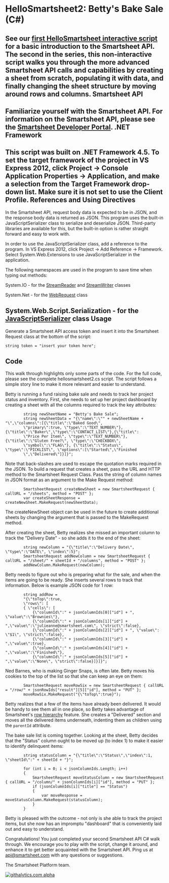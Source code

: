 HelloSmartsheet2: Betty's Bake Sale (C#)
===
See our [first HelloSmartsheet interactive script](https://github.com/smartsheet-platform/samples/blob/master/c%23/Hello%20Smartsheet/README.md) for a basic introduction to the Smartsheet API. The second in the series, this non-interactive script walks you through the more advanced Smartsheet API calls and capabilities by creating a sheet from scratch, populating it with data, and finally changing the sheet structure by moving around rows and columns.
Smartsheet API
---
Familiarize yourself with the Smartsheet API. For information on the Smartsheet API, please see the [Smartsheet Developer Portal](http://smartsheet.com/developers).
.NET Framework
---
This script was built on .NET Framework 4.5. To set the target framework of the project in VS Express 2012, click Project → Console Application Properties → Application, and make a selection from the Target Framework drop-down list. Make sure it is not set to use the Client Profile.
References and Using Directives
---
In the Smartsheet API, request body data is expected to be in JSON, and the response body data is returned as JSON. This program uses the built-in JavaScriptSerializer class to serialize and deserialize JSON. Third-party libraries are available for this, but the built-in option is rather straight forward and easy to work with.

In order to use the JavaScriptSerializer class, add a reference to the program. In VS Express 2012, click Project → Add Reference → Framework. Select System.Web.Extensions to use JavaScriptSerializer in the application. 

The following namespaces are used in the program to save time when typing out methods:

System.IO - for the [StreamReader](http://msdn.microsoft.com/en-us/library/system.io.streamreader.aspx) and [StreamWriter](http://msdn.microsoft.com/en-us/library/system.io.streamwriter.aspx) classes

System.Net - for the [WebRequest](http://msdn.microsoft.com/en-us/library/system.net.webrequest.aspx) class

System.Web.Script.Serialization - for the [JavaScriptSerializer](http://msdn.microsoft.com/en-us/library/system.web.script.serialization.javascriptserializer.aspx) class
Usage
---
Generate a Smartsheet API access token and insert it into the Smartsheet Request class at the bottom of the script:
            
	string token = "insert your token here";

Code
---
This walk through highlights only some parts of the code.  For the full code, please see the complete hellosmartsheet2.cs script.  The script follows a simple story line to make it more relevant and easier to understand.

Betty is running a fund raising bake sale and needs to track her project status and inventory.  First, she needs to set up her project dashboard by creating a sheet with all the columns required to track the key attributes:

            string newSheetName = "Betty's Bake Sale";
            string newSheetData = "{\"name\":\"" + newSheetName + "\",\"columns\":[{\"title\":\"Baked Good\",
			\"primary\":true, \"type\":\"TEXT_NUMBER\"},{\"title\":\"Baker\",\"type\":\"CONTACT_LIST\"},{\"title\":
			\"Price Per Item\", \"type\":\"TEXT_NUMBER\"}, {\"title\":\"Gluten Free?\", \"type\":\"CHECKBOX\", 
			\"symbol\":\"FLAG\"}, {\"title\":\"Status\", \"type\":\"PICKLIST\", \"options\":[\"Started\",\"Finished
			\",\"Delivered\"]}]}";

Note that back-slashes are used to escape the quotation marks required in the JSON. To build a request that creates a sheet, pass the URL and HTTP method to the Smartsheet Request Class. Pass the string of column names in JSON format as an argument to the Make Request method:

            SmartsheetRequest createNewSheet = new SmartsheetRequest { callURL = "/sheets", method = "POST" };
            var createSheetResponse = createNewSheet.MakeRequest(newSheetData);

The createNewSheet object can be used in the future to create additional sheets by changing the argument that is passed to the MakeRequest method.

After creating the sheet, Betty realizes she missed an important column to track the "Delivery Date" - so she adds it to the end of the sheet:

            string newColumn = "{\"title\":\"Delivery Date\", \"type\":\"DATE\", \"index\":5}";
            SmartsheetRequest addNewColumn = new SmartsheetRequest { callURL = "/sheet/" + sheetId + "/columns", method = "POST" };
            addNewColumn.MakeRequest(newColumn);

Betty needs to figure out who is preparing what for the sale, and when the items are going to be ready. She inserts several rows to track that information. Below is example JSON code for 1 row: 

            string addRow = 
			"{\"toTop\":true, 
			\"rows\": [
			{ \"cells\": [
				{\"columnId\":" + jsonColumnIds[0]["id"] + ", \"value\":\"Brownies\"}, 
				{\"columnId\":" + jsonColumnIds[1]["id"] + ",\"value\":\"julieanne@smartsheet.com\", \"strict\":false}, 
				{\"columnId\":" + jsonColumnIds[2]["id"] + ", \"value\": \"$1\", \"strict\":false}, 
				{\"columnId\":" + jsonColumnIds[3]["id"] + ",\"value\":true}, 
				{\"columnId\":" + jsonColumnIds[4]["id"] + ",\"value\":\"Finished\"}, 
				{\"columnId\":" + jsonColumnIds[5]["id"] + ",\"value\":\"None\", \"strict\":false}]}]}";
            
Ned Barnes, who is making Ginger Snaps, is often late. Betty moves his cookies to the top of the list so that she can keep an eye on them:

            SmartsheetRequest moveRowSix = new SmartsheetRequest { callURL = "/row/" + jsonRowIds["result"][5]["id"], method = "PUT" };
            moveRowSix.MakeRequest("{\"toTop\":true}");

Betty realizes that a few of the items have already been delivered. It would be handy to see them all in one place, so Betty takes advantage of Smartsheet's [row hierarchy](http://help.smartsheet.com/customer/portal/articles/504734-hierarchy-indenting-outdenting-rows) feature. She creates a "Delivered" section and moves all the delivered items underneath, indenting them as children using the <code>parentId</code> attribute.

The bake sale list is coming together. Looking at the sheet, Betty decides that the "Status" column ought to be moved up (to index 1) to make it easier to identify delinquent items:

            string statusColumn = "{\"title\":\"Status\",\"index\":1, \"sheetId\":" + sheetId + "}";

            for (int i = 0; i < jsonColumnIds.Length; i++)
            {
                SmartsheetRequest moveStatusColumn = new SmartsheetRequest { callURL = "/column/" + jsonColumnIds[i]["id"], method = "PUT" };
                if (jsonColumnIds[i]["title"] == "Status")
                {
                    var moveResponse = moveStatusColumn.MakeRequest(statusColumn);
                }
			}

Betty is pleased with the outcome - not only is she able to track the project items, but she now has an impromptu "dashboard" that is conveniently laid out and easy to understand.
	
Congratulations! You just completed your second Smartsheet API C# walk through. We encourage you to play with the script, change it around, and enhance it to get better acquainted with the Smartsheet API. Ping us at api@smartsheet.com with any questions or suggestions.

The Smartsheet Platform team. 

[![githalytics.com alpha](https://cruel-carlota.pagodabox.com/8682c8fc5c6618bcdad0698d2832b639 "githalytics.com")](http://githalytics.com/smartsheet-platform/samples)
